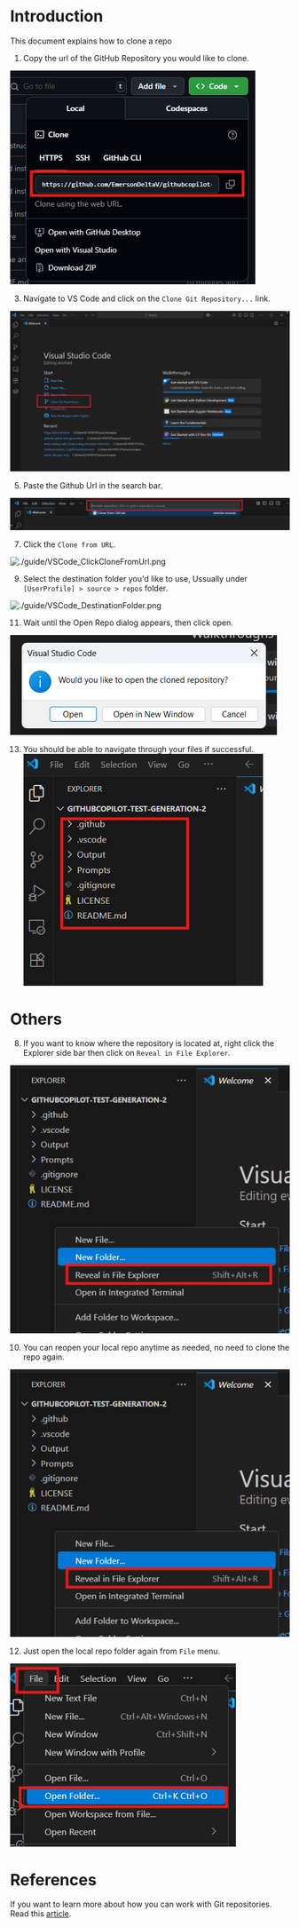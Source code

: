 # Introduction

This document explains how to clone a repo

1. Copy the url of the GitHub Repository you would like to clone.

![./guide/GitHub_CloneRepoLink.png](./guide/GitHub_CloneRepoLink.png)

3. Navigate to VS Code and click on the `Clone Git Repository...` link.
 
![./guide/VSCode_CloneRepoLink.png](./guide/VSCode_CloneRepoLink.png)

5. Paste the Github Url in the search bar.
   
![./guide/VSCode_RepoAddressBar.png](./guide/VSCode_RepoAddressBar.png)

7. Click the `Clone from URL`.
   
![./guide/VSCode_ClickCloneFromUrl.png](./guideVSCode_ClickCloneFromUrl.png)

9. Select the destination folder you'd like to use, Ussually under `[UserProfile] > source > repos` folder.

![./guide/VSCode_DestinationFolder.png](./guideVSCode_DestinationFolder.png)

11. Wait until the Open Repo dialog appears, then click open.

![./guide/VSCode_OpenWindow.png](./guide/VSCode_OpenWindow.png)

13. You should be able to navigate through your files if successful.
![./guide/VSCode_RepoFiles.png](./guide/VSCode_RepoFiles.png)

# Others

8. If you want to know where the repository is located at, right click the Explorer side bar then click on `Reveal in File Explorer`.
    
![./guide/VSCode_RevealInFileExplorer.png](./guide/VSCode_RevealInFileExplorer.png)

10. You can reopen your local repo anytime as needed, no need to clone the repo again.
    
![./guide/VSCode_RevealInFileExplorer.png](./guide/VSCode_RevealInFileExplorer.png)

12. Just open the local repo folder again from `File` menu.
    
![./guide/VSCode_OpenFolder.png](./guide/VSCode_OpenFolder.png)

# References

If you want to learn more about how you can work with Git repositories. Read this [article](https://code.visualstudio.com/docs/sourcecontrol/intro-to-git).
